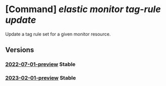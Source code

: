 # [Command] _elastic monitor tag-rule update_

Update a tag rule set for a given monitor resource.

## Versions

### [2022-07-01-preview](/Resources/mgmt-plane/L3N1YnNjcmlwdGlvbnMve30vcmVzb3VyY2Vncm91cHMve30vcHJvdmlkZXJzL21pY3Jvc29mdC5lbGFzdGljL21vbml0b3JzL3t9L3RhZ3J1bGVzL3t9/2022-07-01-preview.xml) **Stable**

<!-- mgmt-plane /subscriptions/{}/resourcegroups/{}/providers/microsoft.elastic/monitors/{}/tagrules/{} 2022-07-01-preview -->

### [2023-02-01-preview](/Resources/mgmt-plane/L3N1YnNjcmlwdGlvbnMve30vcmVzb3VyY2Vncm91cHMve30vcHJvdmlkZXJzL21pY3Jvc29mdC5lbGFzdGljL21vbml0b3JzL3t9L3RhZ3J1bGVzL3t9/2023-02-01-preview.xml) **Stable**

<!-- mgmt-plane /subscriptions/{}/resourcegroups/{}/providers/microsoft.elastic/monitors/{}/tagrules/{} 2023-02-01-preview -->
